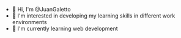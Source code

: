 - 👋 Hi, I'm @JuanGaletto
- 👀 I'm interested in developing my learning skills in different work environments
- 🌱 I'm currently learning web development

